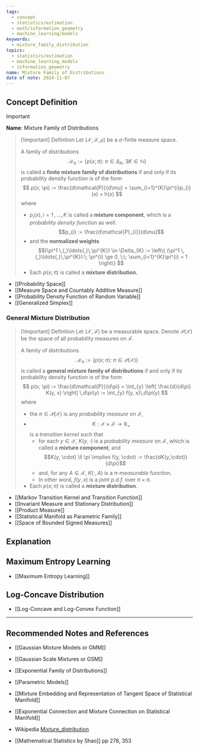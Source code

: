 ```yaml
---
tags:
  - concept
  - statistics/estimation
  - math/information_geometry
  - machine_learning/models
keywords:
  - mixture_family_distribution
topics:
  - statistics/estimation
  - machine_learning_models
  - information_geometry
name: Mixture Family of Distributions
date of note: 2024-11-07
---
```


## Concept Definition

>[!important]
>**Name**: Mixture Family of Distributions

>[!important] Definition
>Let $(\mathcal{X}, \mathscr{F}, \mu)$ be a $\sigma$-finite measure space. 
>
>A family of distributions $$\mathcal{M}_{\pi} := \left\{ p(x; \pi):\; \pi\in \Delta_{K}, \;\exists K \in \mathbb{N} \right\}$$ is called a **finite mixture family of distributions** if and only if its probability density function is of the form
>$$
>p(x; \pi) := \frac{d\mathcal{P}}{d\mu} = \sum_{i=1}^{K}\pi^{i}p_{i}(x) + h(x)
>$$
>where 
>- $p_{i}(x), i=1\,{,}\ldots{,}\,K$ is called a **mixture component**, which is a *probability density function* as well. $$p_{i} := \frac{d\mathcal{P}_{i}}{d\mu}$$
>- and the **normalized weights**  $$(\pi^1 \,{,}\ldots{,}\,\pi^{K}) \in \Delta_{K} := \left\{ (\pi^1 \,{,}\ldots{,}\,\pi^{K}):\; \pi^{i} \ge 0, \;\; \sum_{i=1}^{K}\pi^{i} = 1 \right\}  $$
>- Each $p(x; \pi)$ is called a **mixture distribution.**

- [[Probability Space]]
- [[Measure Space and Countably Additive Measure]]
- [[Probability Density Function of Random Variable]]
- [[Generalized Simplex]]

### General Mixture Distribution

>[!important] Definition
>Let $(\mathcal{X}, \mathscr{F})$ be a measurable space. Denote $\mathcal{P}(\mathcal{X})$ be the space of all probability measures on $\mathscr{F}$.
>
>A family of distributions $$\mathcal{M}_{\pi}:= \left\{ p(x; \pi) :\; \pi \in \mathcal{P}(\mathcal{X}) \right\} $$ is called a **general mixture family of distributions** if and only if its probability density function is of the form
>$$
>p(x; \pi) := \frac{d\mathcal{P}}{d\pi} = \int_{y} \left[  \frac{d}{d\pi}  K(y, x) \right]  \,d\pi(y) := \int_{y} f(y, x)\,d\pi(y)
>$$
>where 
>- the $\pi \in \mathcal{P}(\mathcal{X})$ is any *probability measure* on $\mathscr{F}$, 
>- $$K: \mathcal{X} \times \mathcal{F} \to \mathbb{R}_{+}$$ is a *transition kernel* such that 
>	- for each $y\in \mathcal{X}$,  $K(y,\cdot)$ is a *probability measure* on $\mathcal{F}$, which is called a **mixture component**, and $$K(y, \cdot) \ll \pi \implies f(y, \cdot) := \frac{dK(y,\cdot)}{d\pi}$$
>	- and, for any $A\in \mathscr{F}$,  $K(\cdot, A)$ is a *$\pi$-measurable* function. 
>	- In other word, $f(y, x)$ is a *joint p.d.f.* over $\pi \times \pi.$
>- Each $p(x; \pi)$ is called a **mixture distribution**.

- [[Markov Transition Kernel and Transition Function]]
- [[Invariant Measure and Stationary Distribution]]
- [[Product Measure]]
- [[Statistical Manifold as Parametric Family]]
- [[Space of Bounded Signed Measures]]


## Explanation


## Maximum Entropy Learning

- [[Maximum Entropy Learning]]



## Log-Concave Distribution

- [[Log-Concave and Log-Convex Function]]



-----------
##  Recommended Notes and References


- [[Gaussian Mixture Models or GMM]]
- [[Gaussian Scale Mixtures or GSM]]

- [[Exponential Family of Distributions]]
- [[Parametric Models]]


- [[Mixture Embedding and Representation of Tangent Space of Statistical Manifold]]
- [[Exponential Connection and Mixture Connection on Statistical Manifold]]
- Wikipedia [Mixture_distribution](https://en.wikipedia.org/wiki/Mixture_distribution)
- [[Mathematical Statistics by Shao]] pp 278, 353